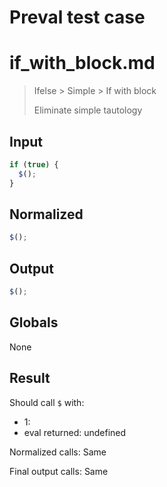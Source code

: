 # Preval test case

# if_with_block.md

> Ifelse > Simple > If with block
>
> Eliminate simple tautology

## Input

`````js filename=intro
if (true) {
  $();
}
`````

## Normalized

`````js filename=intro
$();
`````

## Output

`````js filename=intro
$();
`````

## Globals

None

## Result

Should call `$` with:
 - 1: 
 - eval returned: undefined

Normalized calls: Same

Final output calls: Same
